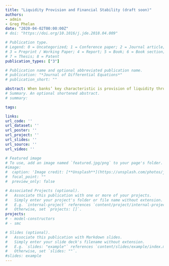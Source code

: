 ```yaml
---
title: "Liquidity Provision and Financial Stability (draft soon)"
authors:
- admin
- Greg Phelan
date: "2020-04-02T00:00:00Z"
# doi: "https://doi.org/10.1016/j.jde.2018.04.009"

# Publication type.
# Legend: 0 = Uncategorized; 1 = Conference paper; 2 = Journal article;
# 3 = Preprint / Working Paper; 4 = Report; 5 = Book; 6 = Book section;
# 7 = Thesis; 8 = Patent
publication_types: ["3"]

# Publication name and optional abbreviated publication name.
# publication: "*Journal of Differential Equations*"
# publication_short: ""

abstract: When banks’ key characteristic is provision of liquidity through their liabilities, with fi- nancial frictions the banking sector in the aggregate is likely to over-accumulate equity, thus decreasing liquidity provision and household welfare. Subsidizing bank dividends improves welfare by encouraging earlier payout and decreasing aggregate equity in the financial sector. This policy increases the likelihood that banks provide more liquidity and improves the stability of the economy, even though asset prices fall.
# Summary. An optional shortened abstract.
# summary:

tags:

links:
url_code: ''
url_dataset: ''
url_poster: ''
url_project: ''
url_slides: ''
url_source: ''
url_video: ''

# Featured image
# To use, add an image named `featured.jpg/png` to your page's folder.
#image:
#  caption: 'Image credit: [**Unsplash**](https://unsplash.com/photos/jdD8gXaTZsc)'
#  focal_point: ""
#  preview_only: false

# Associated Projects (optional).
#   Associate this publication with one or more of your projects.
#   Simply enter your project's folder or file name without extension.
#   E.g. `internal-project` references `content/project/internal-project/index.md`.
#   Otherwise, set `projects: []`.
projects:
# - model-constructors
# - smc

# Slides (optional).
#   Associate this publication with Markdown slides.
#   Simply enter your slide deck's filename without extension.
#   E.g. `slides: "example"` references `content/slides/example/index.md`.
#   Otherwise, set `slides: ""`.
#slides: example
---
```

